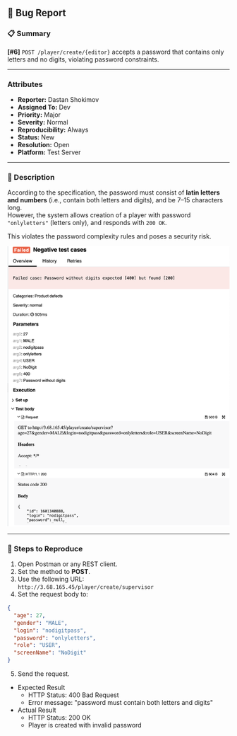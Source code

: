 ## 🐞 Bug Report

### 📋 Summary
**[#6]** `POST /player/create/{editor}` accepts a password that contains only letters and no digits, violating password constraints.

---

### Attributes

- **Reporter:** Dastan Shokimov
- **Assigned To:** Dev
- **Priority:** Major
- **Severity:** Normal
- **Reproducibility:** Always
- **Status:** New
- **Resolution:** Open
- **Platform:** Test Server

---

### 🧪 Description
According to the specification, the password must consist of **latin letters and numbers** (i.e., contain both letters and digits), and be 7–15 characters long.  
However, the system allows creation of a player with password `"onlyletters"` (letters only), and responds with `200 OK`.

This violates the password complexity rules and poses a security risk.

![img_4.png](img_4.png)

---

### 🔁 Steps to Reproduce

1. Open Postman or any REST client.
2. Set the method to **POST**.
3. Use the following URL:  
   `http://3.68.165.45/player/create/supervisor`
4. Set the request body to:
```json
{
  "age": 27,
  "gender": "MALE",
  "login": "nodigitpass",
  "password": "onlyletters",
  "role": "USER",
  "screenName": "NoDigit"
}
```
5. Send the request. 
* Expected Result 
  * HTTP Status: 400 Bad Request 
  * Error message: "password must contain both letters and digits"
* Actual Result 
  * HTTP Status: 200 OK 
  * Player is created with invalid password
